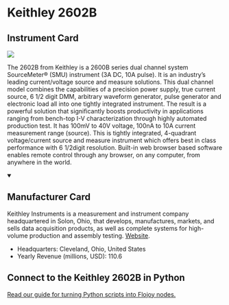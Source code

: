 
# Keithley 2602B

## Instrument Card

<img src="https://v5.airtableusercontent.com/v1/19/19/1691539200000/kuI8QLuhLCB52Tu4yIlqAA/t5mDQENfnFCW091RYl_N_6Nk4RWNZKRIuzTJaJWaEso7JMh7rsVBDUPswiNKndiFQFL4XmZ4Ty0B90Pyu2HBeMNaPSeqA0WEZS-LtNy8SqY/J_jI0YVI2hrJYz3OwxUjY1Bo3WMNeK0VM6p_r5c68ws"/>
<p>The 2602B from Keithley is a 2600B series dual channel system SourceMeter® (SMU) instrument (3A DC, 10A pulse). It is an industry’s leading current/voltage source and measure solutions. This dual channel model combines the capabilities of a precision power supply, true current source, 6 1/2 digit DMM, arbitrary waveform generator, pulse generator and electronic load all into one tightly integrated instrument. The result is a powerful solution that significantly boosts productivity in applications ranging from bench-top I-V characterization through highly automated production test. It has 100mV to 40V voltage, 100nA to 10A current measurement range (source). This is tightly integrated, 4-quadrant voltage/current source and measure instrument which offers best in class performance with 6 1/2digit resolution. Built-in web browser based software enables remote control through any browser, on any computer, from anywhere in the world.</p>

<details open>
<summary><h2>Manufacturer Card</h2></summary>

Keithley Instruments is a measurement and instrument company headquartered in Solon, Ohio, that develops, manufactures, markets, and sells data acquisition products, as well as complete systems for high-volume production and assembly testing. <a href="https://www.tek.com/en">Website</a>.

<ul>
  <li>Headquarters: Cleveland, Ohio, United States</li>
  <li>Yearly Revenue (millions, USD): 110.6</li>
</ul>
</details>

## Connect to the Keithley 2602B in Python

[Read our guide for turning Python scripts into Flojoy nodes.](https://docs.flojoy.ai/custom-nodes/creating-custom-node/)


